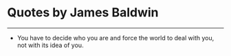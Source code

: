# Quotes by James Baldwin

---

- You have to decide who you are and force the world to deal with you, not with its idea of you.
